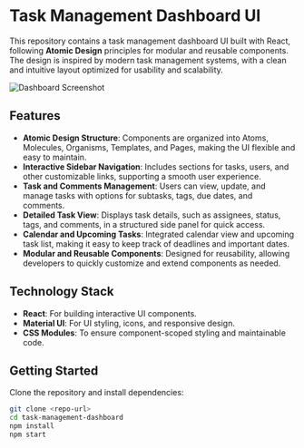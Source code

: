 # Task Management Dashboard UI

This repository contains a task management dashboard UI built with React, following **Atomic Design** principles for modular and reusable components. The design is inspired by modern task management systems, with a clean and intuitive layout optimized for usability and scalability.

![Dashboard Screenshot](./path/to/screenshot.png) <!-- Add path to the screenshot here -->

## Features
- **Atomic Design Structure**: Components are organized into Atoms, Molecules, Organisms, Templates, and Pages, making the UI flexible and easy to maintain.
- **Interactive Sidebar Navigation**: Includes sections for tasks, users, and other customizable links, supporting a smooth user experience.
- **Task and Comments Management**: Users can view, update, and manage tasks with options for subtasks, tags, due dates, and comments.
- **Detailed Task View**: Displays task details, such as assignees, status, tags, and comments, in a structured side panel for quick access.
- **Calendar and Upcoming Tasks**: Integrated calendar view and upcoming task list, making it easy to keep track of deadlines and important dates.
- **Modular and Reusable Components**: Designed for reusability, allowing developers to quickly customize and extend components as needed.

## Technology Stack
- **React**: For building interactive UI components.
- **Material UI**: For UI styling, icons, and responsive design.
- **CSS Modules**: To ensure component-scoped styling and maintainable code.

## Getting Started
Clone the repository and install dependencies:

```bash
git clone <repo-url>
cd task-management-dashboard
npm install
npm start
